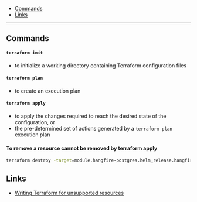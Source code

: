 - [Commands](#commands)
- [Links](#links)
____

## Commands

#### `terraform init`

- to initialize a working directory containing Terraform configuration files

#### `terraform plan`

- to create an execution plan

#### `terraform apply`

- to apply the changes required to reach the desired state of the
  configuration, or
- the pre-determined set of actions generated by a `terraform plan` execution
  plan

#### To remove a resource cannot be removed by terraform apply

```sh
terraform destroy -target=module.hangfire-postgres.helm_release.hangfire-postgres
```

## Links

- [Writing Terraform for unsupported
  resources](https://www.hashicorp.com/blog/writing-terraform-for-unsupported-resources)

